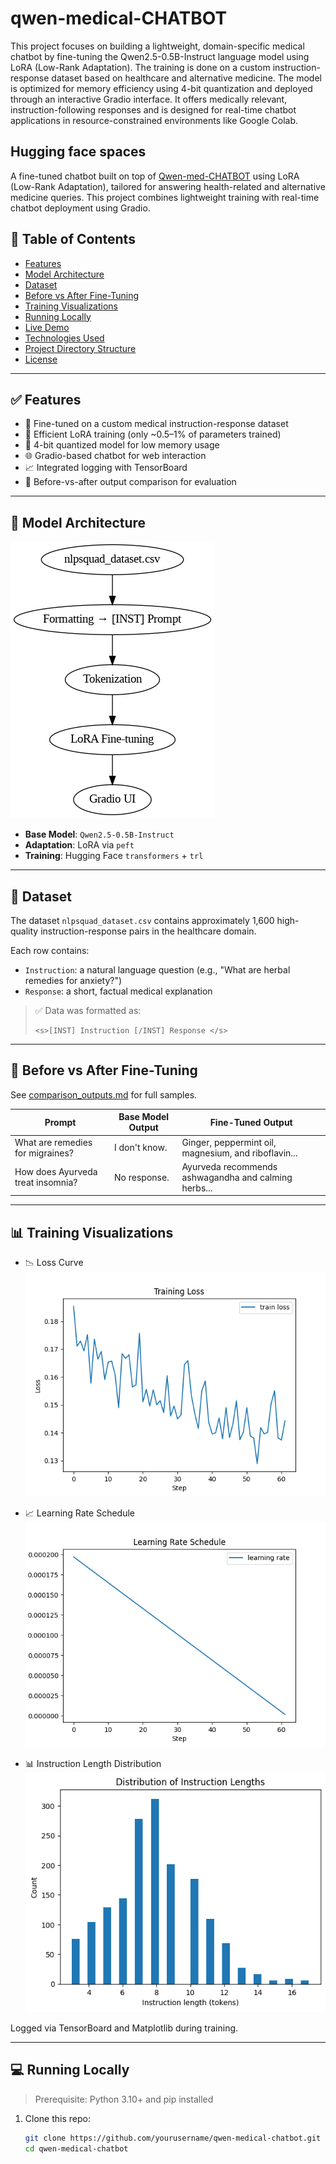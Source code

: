 # qwen-medical-CHATBOT
This project focuses on building a lightweight, domain-specific medical chatbot by fine-tuning the Qwen2.5-0.5B-Instruct language model using LoRA (Low-Rank Adaptation). The training is done on a custom instruction-response dataset based on healthcare and alternative medicine. The model is optimized for memory efficiency using 4-bit quantization and deployed through an interactive Gradio interface. It offers medically relevant, instruction-following responses and is designed for real-time chatbot applications in resource-constrained environments like Google Colab.

## Hugging face spaces
A fine-tuned chatbot built on top of [Qwen-med-CHATBOT](https://huggingface.co/spaces/PrepStation201/medical-chat-bot) using LoRA (Low-Rank Adaptation), tailored for answering health-related and alternative medicine queries. This project combines lightweight training with real-time chatbot deployment using Gradio.



## 📌 Table of Contents

- [Features](#features)
- [Model Architecture](#model-architecture)
- [Dataset](#dataset)
- [Before vs After Fine-Tuning](#before-vs-after-fine-tuning)
- [Training Visualizations](#training-visualizations)
- [Running Locally](#running-locally)
- [Live Demo](#live-demo)
- [Technologies Used](#technologies-used)
- [Project Directory Structure](#project-directory-structure)
- [License](#license)

---

## ✅ Features

- 🏥 Fine-tuned on a custom medical instruction-response dataset
- 🔄 Efficient LoRA training (only ~0.5–1% of parameters trained)
- 💾 4-bit quantized model for low memory usage
- 🌐 Gradio-based chatbot for web interaction
- 📈 Integrated logging with TensorBoard
- 🧪 Before-vs-after output comparison for evaluation

---

## 🧠 Model Architecture


![Model Architecture](architecture.png)

- **Base Model**: `Qwen2.5-0.5B-Instruct`
- **Adaptation**: LoRA via `peft`
- **Training**: Hugging Face `transformers` + `trl`

---

## 📁 Dataset

The dataset `nlpsquad_dataset.csv` contains approximately 1,600 high-quality instruction-response pairs in the healthcare domain.

Each row contains:
- `Instruction`: a natural language question (e.g., "What are herbal remedies for anxiety?")
- `Response`: a short, factual medical explanation

> ✅ Data was formatted as:
> ```
> <s>[INST] Instruction [/INST] Response </s>
> ```

---

## 🧪 Before vs After Fine-Tuning

See [comparison_outputs.md](comparison_outputs.md) for full samples.

| Prompt                             | Base Model Output        | Fine-Tuned Output                                       |
|------------------------------------|--------------------------|---------------------------------------------------------|
| What are remedies for migraines?   | I don't know.            | Ginger, peppermint oil, magnesium, and riboflavin...   |
| How does Ayurveda treat insomnia?  | No response.             | Ayurveda recommends ashwagandha and calming herbs...    |

---

## 📊 Training Visualizations

- 📉 Loss Curve  
  ![Loss Curve](loss_curve.png)

- 📈 Learning Rate Schedule  
  ![LR Curve](lr_curve.png)

- 📊 Instruction Length Distribution  
  ![Instruction Length Histogram](instr_length_hist.png)

Logged via TensorBoard and Matplotlib during training.

---

## 💻 Running Locally

> Prerequisite: Python 3.10+ and pip installed

1. Clone this repo:
   ```bash
   git clone https://github.com/yourusername/qwen-medical-chatbot.git
   cd qwen-medical-chatbot

```
